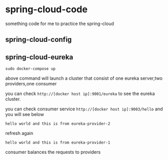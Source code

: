 # spring-cloud-code

something code for me to practice the spring-cloud

## spring-cloud-config

## spring-cloud-eureka

    sudo docker-compose up
    
above command will launch a cluster that consist of one eureka server,two providers,one consumer

you can check `http://[docker host ip]:9001/eureka` to see the eureka cluster.

you can check consumer service `http://[docker host ip]:9003/hello` and   you will see below

    hello world and this is from eureka-provider-2
    
refresh again

    hello world and this is from eureka-provider-1
    
consumer balances the requests to providers
